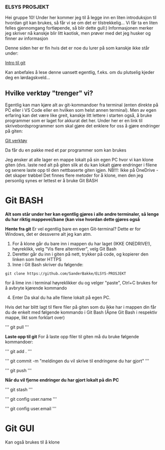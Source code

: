### ELSYS PROSJEKT
Hei gruppe 10!
Under her kommer jeg til å legge inn en liten introduksjon til hvordan git kan brukes, så får vi se om det er tilstrekkelig...
Vi får ta en liten felles gjennomgang fortløpende, så blir dette gull:)
Informasjonen merker jeg skriver nå kanskje blir litt kaotisk, men prøver med det jeg husker og finner av informasjon

Denne siden her er fin hvis det er noe du lurer på som kanskje ikke står under:

[Intro til git](https://www.atlassian.com/git/tutorials/learn-git-with-bitbucket-cloud "Google's Homepage")

Kan anbefales å lese denne uansett egentlig, f.eks. om du plutselig kjeder deg en lørdagskveld...

## Hvilke verktøy "trenger" vi?
Egentlig kan man kjøre alt av git-kommandoer fra terminal (enten direkte på PC eller i VS Code eller en hvilken som helst annen terminal). Men av egen erfaring kan det være like greit, kanskje litt lettere i starten også, å bruke programmer som er laget for akkurat det her. Under her er en link til skrivebordsprogrammer som skal gjøre det enklere for oss å gjøre endringer på giten:

[Git verktøy](https://git-scm.com/downloads)

Da får du en pakke med et par programmer som kan brukes

Jeg ønsker at alle lager en mappe lokalt på sin egen PC hvor vi kan klone giten (dvs. laste ned alt på giten slik at du kan lokalt gjøre endringer i filene og senere laste opp til den nettbaserte giten igjen. NB!!!: Ikke på OneDrive - det skaper trøbbel
Det finnes flere metoder for å klone, men den jeg personlig synes er lettest er å bruke Git BASH

# Git BASH
**Alt som står under her kan egentlig gjøres i alle andre terminaler, så lenge du har riktig mappevei/bane (kan vise hvordan dette gjøres også**


**Hente fra git**
Er vel egentlig bare en egen Git-terminal?
Dette er for Windows, det er dessverre alt jeg kan atm.
1. For å klone går du bare inn i mappen du har laget (IKKE ONEDRIVE!), høyreklikk, velg  "Vis flere alterntiver", velg Git Bash
2. Deretter går du inn i giten på nett, trykker på code, og kopierer den linken som heter HTTPS
3. Inne i Git Bash skriver du følgende:
```
git clone https://github.com/SanderBakke/ELSYS-PROSJEKT
```
for å lime inn i terminal høyreklikker du og velger "paste", Ctrl+C brukes for å avbryte kjørende kommando

4. Enter
Da skal du ha alle filene lokalt på egen PC.

Hvis det har blitt lagt til flere filer på giten som du ikke har i mappen din får du de enkelt med følgende kommando i Git Bash (Åpne Git Bash i respektiv mappe, likt som forklart over)

'''
git pull
'''

**Laste opp til git**
For å laste opp filer til giten må du bruke følgende kommandoer:

'''
git add .
'''

'''
git commit -m "meldingen du vil skrive til endringene du har gjort"
'''

'''
git push
'''


**Når du vil fjerne endringer du har gjort lokalt på din PC**

'''
git stash
'''

'''
git config user.name <brukernavn>
'''
  
'''
git config user.email <email>
'''

# Git GUI
Kan også brukes til å klone 

